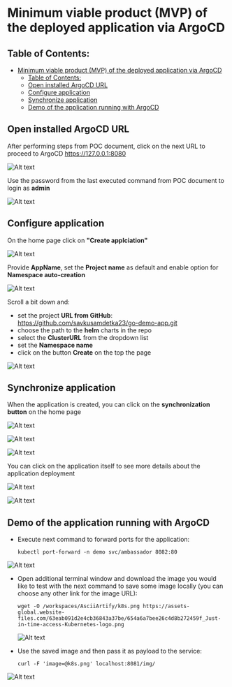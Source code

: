 
#	Minimum viable product (MVP) of the deployed application via ArgoCD
## Table of Contents:
- [Minimum viable product (MVP) of the deployed application via ArgoCD](#minimum-viable-product-mvp-of-the-deployed-application-via-argocd)
  - [Table of Contents:](#table-of-contents)
  - [Open installed ArgoCD URL](#open-installed-argocd-url)
  - [Configure application](#configure-application)
  - [Synchronize application](#synchronize-application)
  - [Demo of the application running with ArgoCD](#demo-of-the-application-running-with-argocd)


## Open installed ArgoCD URL
After performing steps from POC document, click on the next URL to proceed to ArgoCD https://127.0.0.1:8080

![Alt text](img/localhost-ArgoCD.png)

Use the password from the last executed command from POC document to login as **admin**

![Alt text](img/ArgoCD-login-page.png)

## Configure application

On the home page click on **"Create applciation"**

![Alt text](img/Argocd-homegape.png)

 Provide **AppName**, set the **Project name** as default and enable option for **Namespace auto-creation**

![Alt text](img/Argocd-app-creation1.png)

  Scroll a bit down and:
  - set the project **URL from GitHub**: https://github.com/savkusamdetka23/go-demo-app.git
  - choose the path to the **helm** charts in the repo
  - select the **ClusterURL** from the dropdown list
  - set the **Namespace name**
  - click on the button **Create** on the top the page 

![Alt text](img/Argocd-app-creation2.png)

## Synchronize application

When the application is created, you can click on the **synchronization button** on the home page  

![Alt text](img/Argocd-app-sync.png)

![Alt text](img/Argocd-app-sync2.png)

![Alt text](img/Argocd-app-sync-progress.png)

You can click on the application itself to see more details about the application deployment
 
![Alt text](img/Argocd-app-sync-progress2.png)

![Alt text](img/Argocd-app-successful-sync.png)

## Demo of the application running with ArgoCD
- Execute next command to forward ports for the application:

      kubectl port-forward -n demo svc/ambassador 8082:80

![Alt text](img/demo.png)

- Open additional terminal window and download the image you would like to test with the next command to save some image locally (you can choose any other link for the image URL):

      wget -O /workspaces/AsciiArtify/k8s.png https://assets-global.website-files.com/63eab091d2e4cb36843a37be/654a6a7bee26c4d8b272459f_Just-in-time-access-Kubernetes-logo.png

  ![Alt text](img/demo2.png)

- Use the saved image and then pass it as payload to the service:

      curl -F 'image=@k8s.png' localhost:8081/img/

![Alt text](img/demo3.png)